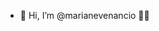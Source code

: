 - 👋 Hi, I’m @marianevenancio
  🎀🥀

<!---
marianevenancio/marianevenancio is a ✨ special ✨ repository because its `README.md` (this file) appears on your GitHub profile.
You can click the Preview link to take a look at your changes.
--->
